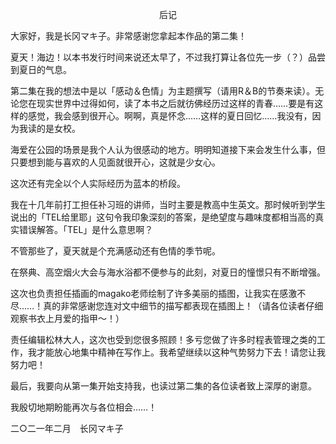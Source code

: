 <p align="center">后记</p>

大家好，我是长冈マキ子。非常感谢您拿起本作品的第二集！

夏天！海边！以本书发行时间来说还太早了，不过我打算让各位先一步（？）品尝到夏日的气息。

第二集在我的想法中是以「感动＆色情」为主题撰写（请用R＆B的节奏来读）。无论您在现实世界中过得如何，读了本书之后就彷佛经历过这样的青春……要是有这样的感觉，我会感到很开心。啊啊，真是怀念……这样的夏日回忆……我没有，因为我读的是女校。

海爱在公园的场景是我个人认为很感动的地方。明明知道接下来会发生什么事，但只要想到能与喜欢的人见面就很开心，这就是少女心。

这次还有完全以个人实际经历为蓝本的桥段。

我在十几年前打工担任补习班的讲师，当时主要是教高中生英文。那时候听到学生说出的「TEL给里耶」这句令我印象深刻的答案，是绝望度与趣味度都相当高的真实错误解答。「TEL」是什么意思啊？

不管那些了，夏天就是个充满感动还有色情的季节呢。

在祭典、高空烟火大会与海水浴都不便参与的此刻，对夏日的憧憬只有不断增强。

这次也负责担任插画的magako老师绘制了许多美丽的插图，让我实在感激不尽……！真的非常感谢您连对文中细节的描写都表现在插图上！（请各位读者仔细观察书衣上月爱的指甲～！）

责任编辑松林大人，这次也受到您很多照顾！多亏您做了许多时程表管理之类的工作，我才能放心地集中精神在写作上。我希望继续以这种气势努力下去！请您让我努力吧！

最后，我要向从第一集开始支持我，也读过第二集的各位读者致上深厚的谢意。

我殷切地期盼能再次与各位相会……！

二○二一年二月　长冈マキ子

